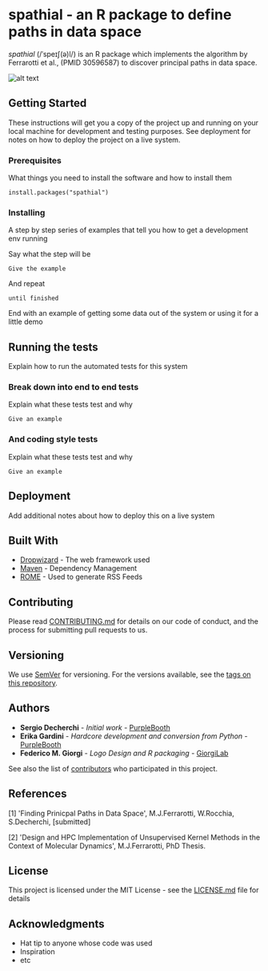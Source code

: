 # spathial - an R package to define paths in data space

_spathial_ (/ˈspeɪʃ(ə)l/) is an R package which implements the algorithm by Ferrarotti et al., (PMID 30596587) to discover principal paths in data space.

![alt text](https://giorgilaborg.files.wordpress.com/2019/06/logo_spathial.png)

## Getting Started

These instructions will get you a copy of the project up and running on your local machine for development and testing purposes. See deployment for notes on how to deploy the project on a live system.

### Prerequisites

What things you need to install the software and how to install them

```
install.packages("spathial")
```

### Installing

A step by step series of examples that tell you how to get a development env running

Say what the step will be

```
Give the example
```

And repeat

```
until finished
```

End with an example of getting some data out of the system or using it for a little demo

## Running the tests

Explain how to run the automated tests for this system

### Break down into end to end tests

Explain what these tests test and why

```
Give an example
```

### And coding style tests

Explain what these tests test and why

```
Give an example
```

## Deployment

Add additional notes about how to deploy this on a live system

## Built With

* [Dropwizard](http://www.dropwizard.io/1.0.2/docs/) - The web framework used
* [Maven](https://maven.apache.org/) - Dependency Management
* [ROME](https://rometools.github.io/rome/) - Used to generate RSS Feeds

## Contributing

Please read [CONTRIBUTING.md](https://gist.github.com/PurpleBooth/b24679402957c63ec426) for details on our code of conduct, and the process for submitting pull requests to us.

## Versioning

We use [SemVer](http://semver.org/) for versioning. For the versions available, see the [tags on this repository](https://github.com/your/project/tags). 

## Authors

* **Sergio Decherchi** - *Initial work* - [PurpleBooth](https://github.com/PurpleBooth)
* **Erika Gardini** - *Hardcore development and conversion from Python* - [PurpleBooth](https://github.com/PurpleBooth)
* **Federico M. Giorgi** - *Logo Design and R packaging* - [GiorgiLab](https://giorgilab.org)

See also the list of [contributors](https://github.com/your/project/contributors) who participated in this project.

## References
[1] 'Finding Prinicpal Paths in Data Space', M.J.Ferrarotti, W.Rocchia, S.Decherchi, [submitted]

[2] 'Design and HPC Implementation of Unsupervised Kernel Methods in the Context of Molecular Dynamics', M.J.Ferrarotti, PhD Thesis.

## License

This project is licensed under the MIT License - see the [LICENSE.md](LICENSE.md) file for details

## Acknowledgments

* Hat tip to anyone whose code was used
* Inspiration
* etc


